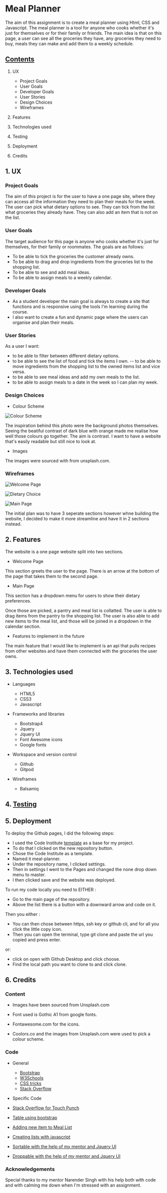 
# Meal Planner

The aim of this assignment is to create a meal planner using Html, CSS and Javascript. The meal planner is a tool for anyone who cooks whether it's just for themselves or for their family or friends. The main idea is that on this page, a user can see all the groceries they have, any groceries they need to buy, meals they can make and add them to a weekly schedule.

## <ins> Contents </ins>
1. UX
    * Project Goals
    * User Goals
    * Developer Goals
    * User Stories
    * Design Choices
    * Wireframes
      
2. Features
3. Technologies used
4. Testing
5. Deployment
6. Credits


## 1. UX

### Project Goals

The aim of this project is for the user to have a one page site, where they can access all the information they need to plan their meals for the week. The user can pick what dietary options to see. They can tick from the list what groceries they already have. They can also add an item that is not on the list. 

### User Goals

The target audience for this page is anyone who cooks whether it's just for themselves, for their family or roommates. The goals are as follows:

- To be able to tick the groceries the customer already owns.
- To be able to drag and drop ingredients from the groceries list to the shopping list.
- To be able to see and add meal ideas.
- To be able to assign meals to a weekly calendar.

### Developer Goals

- As a student developer the main goal is always to create a site that functions and is responsive using the tools I'm learning during the course.
- I also want to create a fun and dynamic page where the users can organise and plan their meals.

### User Stories

As a user I want:

- to be able to filter between different dietary options.
- to be able to see the list of food and tick the items I own.
-- to be able to move ingredients from the shopping list to the owned items list and vice versa.
- to be able to see meal ideas and add my own meals to the list.
- to be able to assign meals to a date in the week so I can plan my week.

### Design Choices

* Colour Scheme

![Colour Scheme](readme_images/colourscheme.png)

The inspiration behind this photo were the background photos themselves. Seeing the beatiful contrast of dark blue with orange made me realise how well those colours go together. The aim is contrast. I want to have a website that's easily readable but still nice to look at.

* Images

The images were sourced with from unsplash.com. 

### Wireframes

 ![Welcome Page](wireframes/landing_page.png)

 ![Dietary Choice](wireframes/diet_choice.png)

 
 ![Main Page](wireframes/main_page.png)

The initial plan was to have 3 seperate sections however whne building the website, I decided to make it more streamline and have it in 2 sections instead.

## 2. Features

The website is a one page website split into two sections.

* Welcome Page

This section greets the user to the page. There is an arrow at the bottom of the page that takes them to the second page.


* Main Page

This section has a dropdown menu for users to show their dietary preferences.

Once those are picked, a pantry and meal list is collatted. The user is able to drag items from the pantry to the shopping list. 
The user is also able to add new items to the meal list, and those will be joined in a dropdown in the calendar section.


* Features to implement in the future

The main feature that I would like to implement is an api that pulls recipes from other websites and have them connected with the groceries the user owns.

## 3. Technologies used

* Languages
    
    * HTML5
    * CSS3 
    * Javascript

* Frameworks and libraries

    * Bootstrap4
    * Jquery
    * Jquery UI
    * Font Awesome icons
    * Google fonts

* Workspace and version control

    * Github
    * Gitpod

* Wireframes

    * Balsamiq

## 4. [Testing](./TESTING.md)

## 5. Deployment

To deploy the Github pages, I did the following steps:

 * I used the Code Institute [template](https://github.com/Code-Institute-Org/gitpod-full-template) as a base for my project.
 * To do that I clicked on the new repository button.
 * Chose the Code Institute as a template.
 * Named it meal-planner.
 * Under the repository name, I clicked settings.
 * Then in settings I went to the Pages and changed the none drop down menu to master.
 * I then clicked save and the website was deployed.


 To run my code locally you need to EITHER :
* Go to the main page of the repository.
* Above the list there is a button with a downward arrow and code on it.

Then you  either :

* You can then chose between https, ssh key or github cli, and for all you click the little copy icon.
* Then you can open the terminal, type git clone and paste the url you copied and press enter.

or:

* click on open with Github Desktop and click choose.
* Find the local path you want to clone to and click clone.



## 6. Credits
 
### Content

* Images have been sourced from Unsplash.com

* Font used is Gothic A1 from google fonts.

* Fontawesome.com for the icons.

* Coolors.co and the images from Unsplash.com were used to pick a colour scheme.

### Code

* General

    * [Bootstrap](https://getbootstrap.com)
    * [W3Schools](https://www.w3schools.com) 
    * [CSS tricks](https://css-tricks.com)
    * [Stack Overflow](https://stackoverflow.com/)

* Specific Code

* [Stack Overflow for Touch Punch](https://stackoverflow.com/questions/4488601/jquery-draggable-images-on-ipad-iphone-how-to-integrate-event-preventdefau/4488662#4488662)

* [Table using bootstrap](https://getbootstrap.com/docs/4.0/content/tables/)

* [Adding new item to Meal List](https://freshman.tech/todo-list/*/)

* [Creating lists with javascript](http://jsfiddle.net/JWPZh/2/)

* [Sortable with the help of my mentor and Jquery UI](https://jqueryui.com/sortable/)

* [Droppable with the help of my mentor and Jquery UI](https://jqueryui.com/droppable/)

### Acknowledgements


Special thanks to my mentor Narender Singh with his help both with code and with calming me down when I'm stressed with an assignment.
